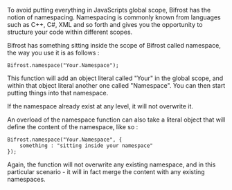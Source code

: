 To avoid putting everything in JavaScripts global scope, Bifrost has the notion of namespacing. Namespacing is commonly known from languages such as C++, C#, XML and so forth and gives you the opportunity to structure your code within different scopes. 

Bifrost has something sitting inside the scope of Bifrost called namespace, the way you use it is as follows :

	Bifrost.namespace("Your.Namespace");
	
This function will add an object literal called "Your" in the global scope, and within that object literal another one called "Namespace". You can then start putting things into that namespace.

If the namespace already exist at any level, it will not overwrite it.

An overload of the namespace function can also take a literal object that will define the content of the namespace, like so :

	Bifrost.namespace("Your.Namespace", {
		something : "sitting inside your namespace"
	});

Again, the function will not overwrite any existing namespace, and in this particular scenario - it will in fact merge the content with any existing namespaces.
